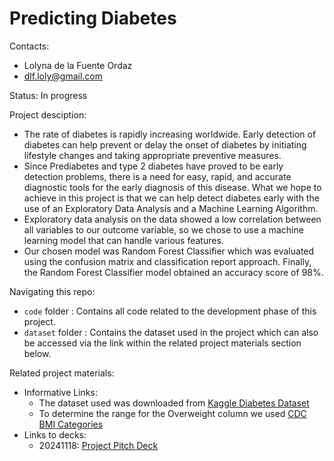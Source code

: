 # Predicting Diabetes

Contacts:
* Lolyna de la Fuente Ordaz
* dlf.loly@gmail.com

Status: In progress

Project desciption:
* The rate of diabetes is rapidly increasing worldwide. Early detection of diabetes can help prevent or delay the onset of diabetes by initiating lifestyle changes and taking appropriate preventive measures.
* Since Prediabetes and type 2 diabetes have proved to be early detection problems, there is a need for easy, rapid, and accurate diagnostic tools for the early diagnosis of this disease. What we hope to achieve in this project is that we can help detect diabetes early with the use of an Exploratory Data Analysis and a Machine Learning Algorithm.
* Exploratory data analysis on the data showed a low correlation between all variables to our outcome variable, so we chose to use a machine learning model that can handle various features.
* Our chosen model was Random Forest Classifier which was evaluated using the confusion matrix and classification report approach. Finally, the Random Forest Classifier model obtained an accuracy score of 98%.

Navigating this repo:
* `code` folder : Contains all code related to the development phase of this project.
* `dataset` folder : Contains the dataset used in the project which can also be accessed via the link within the related project materials section below.
      
Related project materials:
* Informative Links:
    * The dataset used was downloaded from [Kaggle Diabetes Dataset](https://www.kaggle.com/datasets/vikasukani/diabetes-data-set)
    * To determine the range for the Overweight column we used [CDC BMI Categories](https://www.cdc.gov/bmi/adult-calculator/bmi-categories.html) 
* Links to decks:
    * 20241118: [Project Pitch Deck](https://docs.google.com/presentation/d/1MCiyh3Cd5OER9rGEt8SsUwtHEX-Fca170ZOqqZsC2X8/edit?usp=sharing)
